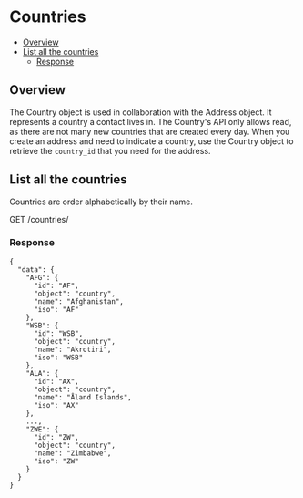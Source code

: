 # Countries <!-- omit in toc -->

<!-- TOC -->

- [Overview](#overview)
- [List all the countries](#list-all-the-countries)
  - [Response](#response)

<!-- /TOC -->

<a name="overview"></a>
<a id="markdown-overview" name="overview"></a>
## Overview

The Country object is used in collaboration with the Address object. It
represents a country a contact lives in. The Country's API only allows read, as
there are not many new countries that are created every day. When you create an
address and need to indicate a country, use the Country object to retrieve the
`country_id` that you need for the address.

<a name="list-all-the-countries"></a>
<a id="markdown-list-all-the-countries" name="list-all-the-countries"></a>
## List all the countries

Countries are order alphabetically by their name.

<span class="url">
  GET /countries/
</span>

<a id="markdown-response" name="response"></a>
### Response

<pre><code class="json">{
  "data": {
    "AFG": {
      "id": "AF",
      "object": "country",
      "name": "Afghanistan",
      "iso": "AF"
    },
    "WSB": {
      "id": "WSB",
      "object": "country",
      "name": "Akrotiri",
      "iso": "WSB"
    },
    "ALA": {
      "id": "AX",
      "object": "country",
      "name": "Åland Islands",
      "iso": "AX"
    },
    ...,
    "ZWE": {
      "id": "ZW",
      "object": "country",
      "name": "Zimbabwe",
      "iso": "ZW"
    }
  }
}</code></pre>
